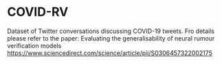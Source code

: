 # COVID-RV
Dataset of Twitter conversations discussing COVID-19 tweets. Fro details please refer to the paper: Evaluating the generalisability of neural rumour verification models https://www.sciencedirect.com/science/article/pii/S0306457322002175

